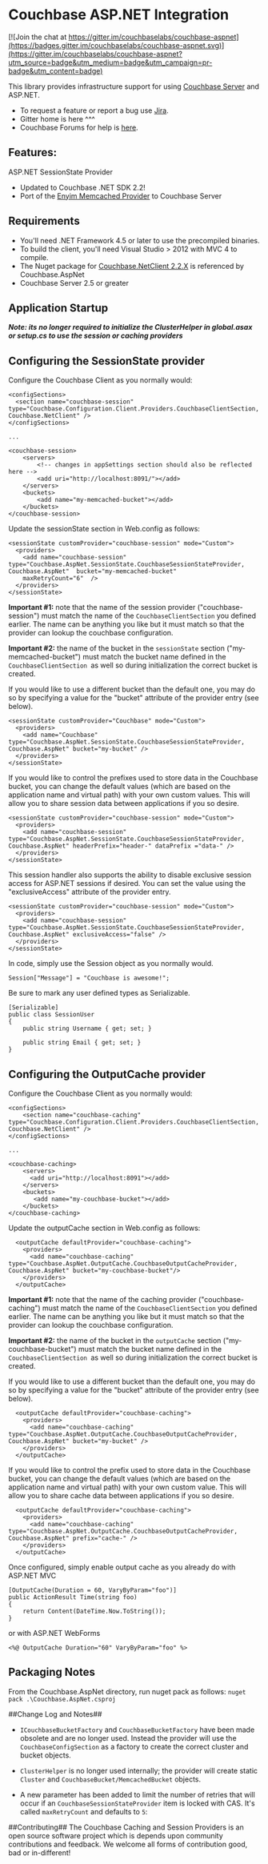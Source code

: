 Couchbase ASP.NET Integration
================

[![Join the chat at https://gitter.im/couchbaselabs/couchbase-aspnet](https://badges.gitter.im/couchbaselabs/couchbase-aspnet.svg)](https://gitter.im/couchbaselabs/couchbase-aspnet?utm_source=badge&utm_medium=badge&utm_campaign=pr-badge&utm_content=badge)

This library provides infrastructure support for using [Couchbase Server](http://couchbase.com) and ASP.NET.

- To request a feature or report a bug use [Jira](https://issues.couchbase.com/projects/CBASP).
- Gitter home is here ^^^
- Couchbase Forums for help is [here](https://forums.couchbase.com/c/net-sdk).

## Features:

ASP.NET SessionState Provider

* Updated to Couchbase .NET SDK 2.2!
* Port of the [Enyim Memcached Provider](https://github.com/enyim/memcached-providers) to Couchbase Server

## Requirements

* You'll need .NET Framework 4.5 or later to use the precompiled binaries. 
* To build the client, you'll need Visual Studio > 2012 with MVC 4 to compile.
* The Nuget package for [Couchbase.NetClient 2.2.X](http://nuget.org/packages/CouchbaseNetClient) is referenced by Couchbase.AspNet
* Couchbase Server 2.5 or greater

## Application Startup

***Note: its no longer required to initialize the ClusterHelper in global.asax or setup.cs to use the session or caching providers***

## Configuring the SessionState provider

Configure the Couchbase Client as you normally would:

	<configSections>
      <section name="couchbase-session" type="Couchbase.Configuration.Client.Providers.CouchbaseClientSection, Couchbase.NetClient" />
    </configSections>

	...

	<couchbase-session>
		<servers>
			<!-- changes in appSettings section should also be reflected here -->
			<add uri="http://localhost:8091/"></add>
		</servers>
		<buckets>
			<add name="my-memcached-bucket"></add>
		</buckets>
	</couchbase-session>

Update the sessionState section in Web.config as follows:

    <sessionState customProvider="couchbase-session" mode="Custom">
      <providers>
        <add name="couchbase-session" type="Couchbase.AspNet.SessionState.CouchbaseSessionStateProvider, Couchbase.AspNet"  bucket="my-memcached-bucket" 
		maxRetryCount="6"  />
      </providers>
    </sessionState>
		
**Important #1:** note that the name of the session provider ("couchbase-session") must match the name of the `CouchbaseClientSection` you defined earlier. The name can be anything you like but it must match so that the provider can lookup the couchbase configuration.

**Important #2:** the name of the bucket in the `sessionState` section ("my-memcached-bucket") must match the bucket name defined in the `CouchbaseClientSection `as well so during initialization the correct bucket is created.
    
If you would like to use a different bucket than the default one, you may do so by specifying a value for the "bucket" attribute of the provider entry (see below).

    <sessionState customProvider="Couchbase" mode="Custom">
      <providers>
        <add name="Couchbase" type="Couchbase.AspNet.SessionState.CouchbaseSessionStateProvider, Couchbase.AspNet" bucket="my-bucket" />
      </providers>
    </sessionState>

If you would like to control the prefixes used to store data in the Couchbase bucket, you can change the default values (which are based on the application name and virtual path) with your own custom values. This will allow you to share session data between applications if you so desire.

    <sessionState customProvider="couchbase-session" mode="Custom">
      <providers>
        <add name="couchbase-session" type="Couchbase.AspNet.SessionState.CouchbaseSessionStateProvider, Couchbase.AspNet" headerPrefix="header-" dataPrefix ="data-" />
      </providers>
    </sessionState>

This session handler also supports the ability to disable exclusive session access for ASP.NET sessions if desired. You can set the value using the "exclusiveAccess" attribute of the provider entry.

    <sessionState customProvider="couchbase-session" mode="Custom">
      <providers>
        <add name="couchbase-session" type="Couchbase.AspNet.SessionState.CouchbaseSessionStateProvider, Couchbase.AspNet" exclusiveAccess="false" />
      </providers>
    </sessionState>
	
In code, simply use the Session object as you normally would.

	Session["Message"] = "Couchbase is awesome!";

Be sure to mark any user defined types as Serializable.

	[Serializable]
	public class SessionUser 
	{
		public string Username { get; set; }

		public string Email { get; set; }
	}

## Configuring the OutputCache provider

Configure the Couchbase Client as you normally would:

    <configSections>
    	<section name="couchbase-caching" type="Couchbase.Configuration.Client.Providers.CouchbaseClientSection, Couchbase.NetClient" />
	</configSections>

	...

    <couchbase-caching>
        <servers>
          <add uri="http://localhost:8091"></add>
        </servers>
        <buckets>
           <add name="my-couchbase-bucket"></add>
        </buckets>
    </couchbase-caching>

Update the outputCache section in Web.config as follows:

      <outputCache defaultProvider="couchbase-caching">
        <providers>
          <add name="couchbase-caching" type="Couchbase.AspNet.OutputCache.CouchbaseOutputCacheProvider, Couchbase.AspNet" bucket="my-couchbase-bucket"/>
        </providers>
      </outputCache>

**Important #1:** note that the name of the caching provider ("couchbase-caching") must match the name of the `CouchbaseClientSection` you defined earlier. The name can be anything you like but it must match so that the provider can lookup the couchbase configuration.

**Important #2:** the name of the bucket in the `outputCache` section ("my-couchbase-bucket") must match the bucket name defined in the `CouchbaseClientSection `as well so during initialization the correct bucket is created.

If you would like to use a different bucket than the default one, you may do so by specifying a value for the "bucket" attribute of the provider entry (see below).

      <outputCache defaultProvider="couchbase-caching">
        <providers>
          <add name="couchbase-caching" type="Couchbase.AspNet.OutputCache.CouchbaseOutputCacheProvider, Couchbase.AspNet" bucket="my-bucket" />
        </providers>
      </outputCache>

If you would like to control the prefix used to store data in the Couchbase bucket, you can change the default values (which are based on the application name and virtual path) with your own custom value. This will allow you to share cache data between applications if you so desire.

      <outputCache defaultProvider="couchbase-caching">
        <providers>
          <add name="couchbase-caching" type="Couchbase.AspNet.OutputCache.CouchbaseOutputCacheProvider, Couchbase.AspNet" prefix="cache-" />
        </providers>
      </outputCache>

Once configured, simply enable output cache as you already do with ASP.NET MVC

    [OutputCache(Duration = 60, VaryByParam="foo")]
    public ActionResult Time(string foo)
    {
    	return Content(DateTime.Now.ToString());
    }

or with ASP.NET WebForms

    <%@ OutputCache Duration="60" VaryByParam="foo" %>

## Packaging Notes
From the Couchbase.AspNet directory, run nuget pack as follows:
`nuget pack .\Couchbase.AspNet.csproj`


##Change Log and Notes##
- `ICouchbaseBucketFactory` and `CouchbaseBucketFactory` have been made obsolete and are no longer used. Instead the provider will use the `CouchbaseConfigSection` as a factory to create the correct cluster and bucket objects.
- `ClusterHelper` is no longer used internally; the provider will create static `Cluster` and `CouchbaseBucket/MemcachedBucket` objects.
- A new parameter has been added to limit the  number of retries that will occur if an `CouchbaseSessionStateProvider` item is locked with CAS. It's called `maxRetryCount` and defaults to `5`:


    <add name="couchbase-session" type="Couchbase.AspNet.SessionState.CouchbaseSessionStateProvider, Couchbase.AspNet" maxRetryCount="10" />

##Contributing##
The Couchbase Caching and Session Providers is an open source software project which is depends upon community contributions and feedback. We welcome all forms of contribution good, bad or in-different!	